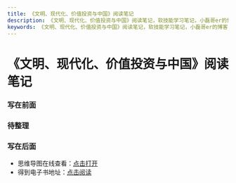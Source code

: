 ```yaml
---
title: 《文明、现代化、价值投资与中国》阅读笔记
description: 《文明、现代化、价值投资与中国》阅读笔记，软技能学习笔记，小磊哥er的博客
keywords: 《文明、现代化、价值投资与中国》阅读笔记，软技能学习笔记，小磊哥er的博客
--- 
```


# 《文明、现代化、价值投资与中国》阅读笔记

### 写在前面

### 待整理

### 写在后面
- 思维导图在线查看：[点击打开](/softskill_notes/attachment/53.《文明、现代化、价值投资与中国》.svg)
- 得到电子书地址：[点击阅读](https://www.dedao.cn/ebook/detail?id=vExPL6aYQPjadpoZxR5r6KDkbNJVO0ojGLw84GeXyLElm92gnMA1zvB7qMKpBGkj)